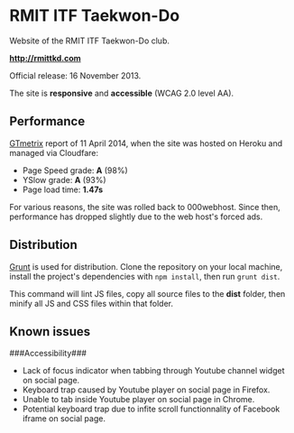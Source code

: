 RMIT ITF Taekwon-Do
===================

Website of the RMIT ITF Taekwon-Do club.

**http://rmittkd.com**

Official release: 16 November 2013.

The site is **responsive** and **accessible** (WCAG 2.0 level AA).



Performance
-----------

[GTmetrix](http://gtmetrix.com/) report of 11 April 2014, when the site was hosted on Heroku and managed via Cloudfare:

- Page Speed grade: **A** (98%)
- YSlow grade: **A** (93%)
- Page load time: **1.47s**

For various reasons, the site was rolled back to 000webhost. Since then, performance has dropped slightly due to the web host's forced ads.


Distribution
------------

[Grunt](http://gruntjs.com/) is used for distribution. Clone the repository on your local machine, install the project's dependencies with `npm install`, then run `grunt dist`.

This command will lint JS files, copy all source files to the **dist** folder, then minify all JS and CSS files within that folder.


Known issues
------------

###Accessibility###

- Lack of focus indicator when tabbing through Youtube channel widget on social page.
- Keyboard trap caused by Youtube player on social page in Firefox.
- Unable to tab inside Youtube player on social page in Chrome.
- Potential keyboard trap due to infite scroll functionnality of Facebook iframe on social page.
